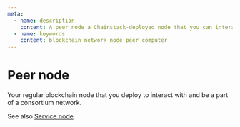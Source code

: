 ```yaml
---
meta:
  - name: description
    content: A peer node a Chainstack-deployed node that you can interact with.
  - name: keywords
    content: blockchain network node peer computer
---
```


# Peer node

Your regular blockchain node that you deploy to interact with and be a part of a consortium network.

See also [Service node](/glossary/service-node).